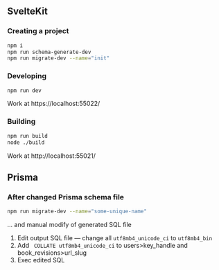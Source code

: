 ## SvelteKit

### Creating a project

```bash
npm i
npm run schema-generate-dev
npm run migrate-dev --name="init"
```

### Developing

```bash
npm run dev
```

Work at https://localhost:55022/

### Building

```bash
npm run build
node ./build
```

Work at http://localhost:55021/

## Prisma

### After changed Prisma schema file

```bash
npm run migrate-dev --name="some-unique-name"
```

... and manual modify of generated SQL file
1. Edit output SQL file — change all `utf8mb4_unicode_ci` to `utf8mb4_bin`
2. Add ` COLLATE utf8mb4_unicode_ci` to users>key_handle and book_revisions>url_slug
3. Exec edited SQL
